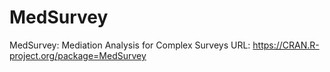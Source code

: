 # MedSurvey
MedSurvey: Mediation Analysis for Complex Surveys 
URL: https://CRAN.R-project.org/package=MedSurvey 
